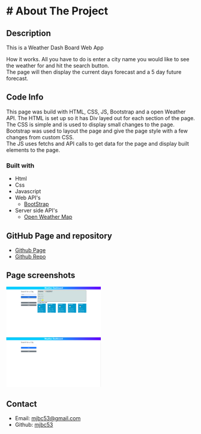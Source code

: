 # # About The Project
## Description
This is a Weather Dash Board Web App

How it works. All you have to do is enter a city name you would like to see the
weather for and hit the search button. <br/>The page will then display the current
days forecast and a 5 day future forecast.

## Code Info
This page was build with HTML, CSS, JS, Bootstrap and a open Weather API. The
HTML is set up so it has Div layed out for each section of the page. <br/>The CSS is
simple and is used to display small changes to the page. Bootstrap was used to
layout the page and give the page style with a few changes from custom CSS.
<br/>The JS uses fetchs and API calls to get data for the page and display built
elements to the page.

### Built with
* Html
* Css
* Javascript
* Web API's
    * [BootStrap](https://getbootstrap.com/)
* Server side API's
    * [Open Weather Map](https://openweathermap.org/)

## GitHub Page and repository
* [Github Page](https://mjbc53.github.io/weather-dashboard/)
* [Github Repo](https://github.com/mjbc53/weather-dashboard)

## Page screenshots
<img src="./assets/pagescreenshots/screenshot-1.png" width="50%" hieght="50%">
<img src="./assets/pagescreenshots/screenshot-2.png" width="50%" hieght="50%">


## Contact
* Email: mjbc53@gmail.com
* Github: [mjbc53](https://github.com/mjbc53)
